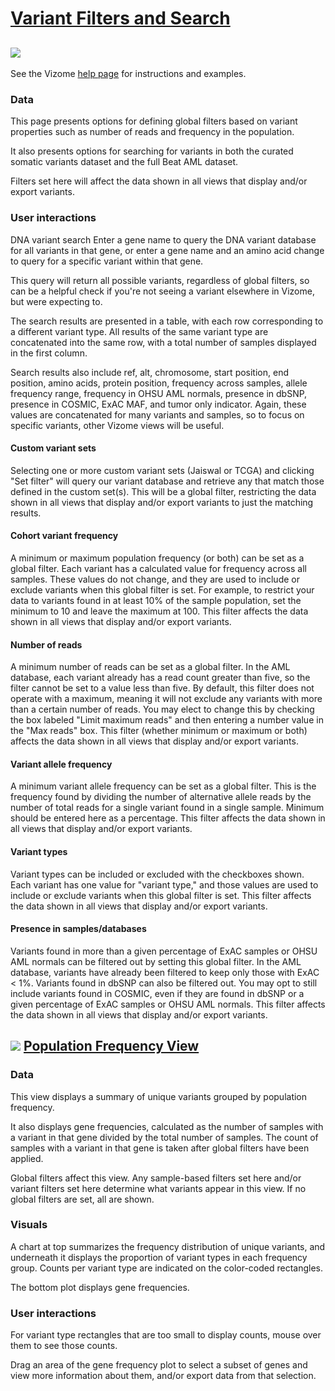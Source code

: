 # [Variant Filters and Search](http://www.vizome.org/aml/variant_filter/)

## ![](images/variants.png)

See the Vizome [help page](http://www.vizome.org/aml/about_variant_filters/) for instructions and examples.

### Data
This page presents options for defining global filters based on variant properties such as number of reads and frequency in the population.

It also presents options for searching for variants in both the curated somatic variants dataset and the full Beat AML dataset.

Filters set here will affect the data shown in all views that display and/or export variants.

### User interactions
DNA variant search
Enter a gene name to query the DNA variant database for all variants in that gene, or enter a gene name and an amino acid change to query for a specific variant within that gene.

This query will return all possible variants, regardless of global filters, so can be a helpful check if you're not seeing a variant elsewhere in Vizome, but were expecting to.

The search results are presented in a table, with each row corresponding to a different variant type. All results of the same variant type are concatenated into the same row, with a total number of samples displayed in the first column.

Search results also include ref, alt, chromosome, start position, end position, amino acids, protein position, frequency across samples, allele frequency range, frequency in OHSU AML normals, presence in dbSNP, presence in COSMIC, ExAC MAF, and tumor only indicator. Again, these values are concatenated for many variants and samples, so to focus on specific variants, other Vizome views will be useful.

#### Custom variant sets
Selecting one or more custom variant sets (Jaiswal or TCGA) and clicking "Set filter" will query our variant database and retrieve any that match those defined in the custom set(s). This will be a global filter, restricting the data shown in all views that display and/or export variants to just the matching results.

#### Cohort variant frequency
A minimum or maximum population frequency (or both) can be set as a global filter. Each variant has a calculated value for frequency across all samples. These values do not change, and they are used to include or exclude variants when this global filter is set. For example, to restrict your data to variants found in at least 10% of the sample population, set the minimum to 10 and leave the maximum at 100. This filter affects the data shown in all views that display and/or export variants.

#### Number of reads
A minimum number of reads can be set as a global filter. In the AML database, each variant already has a read count greater than five, so the filter cannot be set to a value less than five. By default, this filter does not operate with a maximum, meaning it will not exclude any variants with more than a certain number of reads. You may elect to change this by checking the box labeled "Limit maximum reads" and then entering a number value in the "Max reads" box. This filter (whether minimum or maximum or both) affects the data shown in all views that display and/or export variants.

#### Variant allele frequency
A minimum variant allele frequency can be set as a global filter. This is the frequency found by dividing the number of alternative allele reads by the number of total reads for a single variant found in a single sample. Minimum should be entered here as a percentage. This filter affects the data shown in all views that display and/or export variants.

#### Variant types
Variant types can be included or excluded with the checkboxes shown. Each variant has one value for "variant type," and those values are used to include or exclude variants when this global filter is set. This filter affects the data shown in all views that display and/or export variants.

#### Presence in samples/databases
Variants found in more than a given percentage of ExAC samples or OHSU AML normals can be filtered out by setting this global filter. In the AML database, variants have already been filtered to keep only those with ExAC < 1%. Variants found in dbSNP can also be filtered out. You may opt to still include variants found in COSMIC, even if they are found in dbSNP or a given percentage of ExAC samples or OHSU AML normals. This filter affects the data shown in all views that display and/or export variants.

## ![](images/variants_popfreq.png) [Population Frequency View](http://www.vizome.org/aml/freq_summary/)

### Data
This view displays a summary of unique variants grouped by population frequency.

It also displays gene frequencies, calculated as the number of samples with a variant in that gene divided by the total number of samples. The count of samples with a variant in that gene is taken after global filters have been applied.

Global filters affect this view. Any sample-based filters set here and/or variant filters set here determine what variants appear in this view. If no global filters are set, all are shown.

### Visuals
A chart at top summarizes the frequency distribution of unique variants, and underneath it displays the proportion of variant types in each frequency group. Counts per variant type are indicated on the color-coded rectangles.

The bottom plot displays gene frequencies.

### User interactions
For variant type rectangles that are too small to display counts, mouse over them to see those counts.

Drag an area of the gene frequency plot to select a subset of genes and view more information about them, and/or export data from that selection.